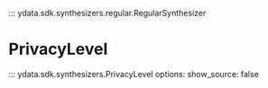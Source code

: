 ::: ydata.sdk.synthesizers.regular.RegularSynthesizer

# PrivacyLevel

::: ydata.sdk.synthesizers.PrivacyLevel
    options:
        show_source: false
